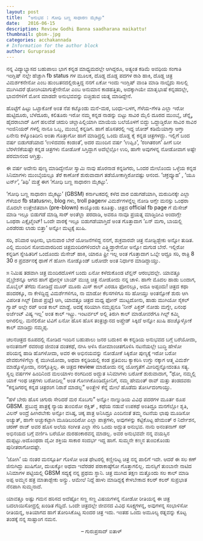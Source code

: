 ```yaml
---
layout: post
title:  "ಅನುಭವ : ಗೋಧಿ ಬಣ್ಣ ಸಾಧಾರಣ ಮೈಕಟ್ಟು"
date:   2016-06-15
description: Review Godhi Banna saadharana maikattu!
thumbnail: gbsm-.jpg 
categories: acchakannada
# Information for the author block
author: Guruprasad
---
```

ನನ್ನ ವಿದ್ಯಾಭ್ಯಾಸದ ಬಹುಪಾಲು ಭಾಗ ಕನ್ನಡ ಮಾಧ್ಯಮದಲ್ಲೇ ಆಗಿದ್ದರೂ, ಅತ್ಯಂತ ಕಡಿಮೆ ಅವಧಿಯ ಸಂಗಾತಿ ಇಂಗ್ಲಿಷ್ ನಲ್ಲೇ ಹೆಚ್ಚಾಗಿ fb status ಗಳ ಮೂಲಕ, ದೊಡ್ಡ ದೊಡ್ಡ ಪದಗಳ ರಾಶಿ ಹಾಕಿ, ದೊಡ್ಡ ಚಿತ್ರ ವಿಮರ್ಶಕನೇನೋ ಎಂಬ ಹುಂಬತನದಲ್ಲಿರುತ್ತಿದ್ದ ನನಗೆ ಏಕೋ ಇಂದು ಇಂಗ್ಲಿಷ್ ವಾಂತಿ ಮಾಡಿ ನಾಲ್ಕೈದು ಸಾಲಲ್ಲಿ ಮುಗಿಸಿದರೆ ಢೋಂಗಿಯಾಗುತ್ತೇನೇನೋ ಎಂಬ ಅನುಮಾನ ಕಾಡಹತ್ತಿತು, ಅದಕ್ಕಾಗಿಯೇ ಮಾತೃಭಾಷೆ ಕನ್ನಡದಲ್ಲೇ, ಭಾವನೆಗಳಿಗೆ ಮೋಸ ಮಾಡದೇ ಅನುಭವವನ್ನು ಬಿಚ್ಚಿಡುವ ಯತ್ನ ಮಾಡಿದ್ದೇನೆ.<!--more-->

ಹೊಟ್ಟೆಗೆ ಹಿಟ್ಟು ಒಟ್ಟಾಕೋಕೆ ಅಂತ ನೆಪ ಕಟ್ಕೊಂಡು ಮನೆ-ಮಠ, ಬಂಧು-ಬಳಗ, ಗೆಳೆಯ-ಗೆಳತಿ ಎಲ್ಲಾ ಇರೋ ಹುಟ್ಟಿದೂರು, ಬೆಳೆದೂರು, ಕಲಿತೂರು ಇರೋ ನಮ್ಮ ಕನ್ನಡ ನಾಡನ್ನು ಬಿಟ್ಟು ಸಾವಿರ ಮೈಲಿ ದೂರದ ಮುಂಬೈ, ಚೆನ್ನೈ, ಹೈದರಾಬಾದ್ ಹೀಗೆ ಹಲವೆಡೆ ಚದುರಿ ಚಲ್ಲಾಪಿಲ್ಲಿಯಾಗಿ ಮಾಯೆಯ ಬಲೆಯೊಳಗೆ ಬಿದ್ದು ಒದ್ದಾಡ್ತಿರೋ ಸಾವಿರ ಸಾವಿರ ಇಂಜಿನಿಯರ್ ಗಳಲ್ಲಿ ನಾನೂ ಒಬ್ಬ, ಮುಂಬೈ ಕನ್ನಡಿಗ. ಹಾಗೆ ಹೊಸತರಲ್ಲಿ ಇದ್ದ ಜೋಶ್ ಕಡಿಮೆಯಾಗ್ತಾ ಆಗ್ತಾ ಏನೇನು ಕಳ್ಕೊಂತಿದೀನಿ ಅಂತಾ ಗೊತ್ತಾಗೋ ಹಾಗೆ ಮಾಡಿದ್ರಲ್ಲಿ ಒಂದು ದೊಡ್ಡ ಕೈ ಕನ್ನಡ ಚಿತ್ರಗಳದ್ದು. ಇಲ್ಲಿಗೆ ಬಂದ ವರ್ಷ ಬಿಡುಗಡೆಯಾದ ‘ಉಳಿದವರು ಕಂಡಂತೆ’, ಅದರ ಮುಂದಿನ ವರ್ಷ ‘ಉಪ್ಪಿ೨’, ‘ರಂಗಿತರಂಗ’ ಹೀಗೆ ಬರೀ ಬೆರಳೆಣಿಕೆಯಷ್ಟೇ ಕನ್ನಡ ಚಿತ್ರಗಳು ನೋಡೋಕೆ ಸಿಗ್ತಿದ್ದಾಗ ಅದೆಲ್ಲೆಲ್ಲೋ ಉರಿ, ಹಾಗೇ ಅವುಗಳನ್ನ ನೋಡೋವಾಗ ಅಷ್ಟೇ ಪರಮಾನಂದ ಆಗ್ತಿತ್ತು.

ಈ ವರ್ಷ ಅದೇನು ಪುಣ್ಯ ಮಾಡಿದ್ವೇನೋ ಸ್ವಾಮಿ ನಾವು ಹೊರನಾಡ ಕನ್ನಡಿಗರು, ಒಂದರ ಮೇಲೊಂದು ಒಳ್ಳೆಯ ಕನ್ನಡ ಸಿನಿಮಾಗಳು ಮುಂಬೈಯಲ್ಲೂ ತೆರೆ ಕಾಣೋಕೆ ಶುರುವಾದಾಗ ತಡೆಯೋಕಾಗ್ದಿರೋವಷ್ಟು ಆನಂದ. ‘ಚಕ್ರವ್ಯೂಹ’ , ‘ಯೂ ಟರ್ನ್’, ‘ತಿಥಿ’ ಮತ್ತೆ ಈಗ ‘ಗೋಧಿ ಬಣ್ಣ ಸಾಧಾರಣ ಮೈಕಟ್ಟು’.

‘ಗೋಧಿ ಬಣ್ಣ ಸಾಧಾರಣ ಮೈಕಟ್ಟು’ (GBSM) ಕರ್ನಾಟಕದಲ್ಲಿ ಕಳೆದ ವಾರ ಬಿಡುಗಡೆಯಾಗಿ, ಮರುದಿನಕ್ಕೇ ಎಲ್ಲಾ ಗೆಳೆಯರ fb statusಗಳು, blog ಗಳು, troll pageಗಳ ವಿಮರ್ಶೆಗಳನ್ನೆಲ್ಲ ನೋಡಿ ಆಗ್ಲೇ ಮನಸ್ಸು ಒಂಥರಾ ಮೊದಲೇ ಉತ್ತೇಜಿತವಾಗಿ (pre-blown) ಕಾಯ್ಕೊಂಡು ಕೂತಿತ್ತು. ಚಿತ್ರದ official fb page ಗೆ ಮೆಸೇಜ್ ಮಾಡಿ ಇಲ್ಲೂ ಬಿಡುಗಡೆ ಮಾಡ್ಸಿ ಸಾರ್ ಅಂತೆಲ್ಲಾ ಪರದಾಡಿ, ಅವರೂ ನಾವೂ ಪ್ರಯತ್ನ ಮಾಡ್ತಿದೀವಿ ಅಂದಾಗ್ಲೇ ಒಂಥರಾ ಎಕ್ಸೈಟ್ಮೆಂಟ್! ಒಂದೇ ವಾರಕ್ಕೆ ಇಲ್ಲೂ ಬಿಡುಗಡೆಯಾಗ್ತಿದೆ ಅಂತ ಗೊತ್ತಾದಾಗ ‘ಏನ್ ಮಗಾ, ಬಾಯಲ್ಲಿ ಎರಡೆರಡು ಲಾಡು ಬಿತ್ತಾ’ ಅನ್ನೋ ಮಟ್ಟಕ್ಕೆ ಖುಷಿ.

ಸರಿ, ಶನಿವಾರ ಆಫೀಸು, ಭಾನುವಾರ ಬೇರೆ ಯೋಜನೆಗಳಿದ್ದ ನನಗೆ, ಶುಕ್ರವಾರವೇ ಚಿತ್ರ ನೋಡ್ಬಿಡ್ಬೇಕು ಅನ್ನೋ ತುಡಿತ. ಎಲ್ಲಿ ಮುಂದಿನ ಸೋಮವಾರದಿಂದ ಚಿತ್ರಮಂದಿರಗಳಿಂದಲೇ ಎತ್ತ್ಬಿಡ್ತಾರೇನೋ ಅನ್ನೋ ದುಗುಡ ಬೇರೆ. ಇಲ್ಲಿರೋ ಕನ್ನಡಿಗ ಸ್ನೇಹಿತರಿಗೆ ಒಂದೊಂದು ಮೆಸೇಜ್ ಹಾಕಿ, ಯಾರೂ ಫ್ರೀ ಇಲ್ಲ ಅಂತ ಗೊತ್ತಾದಾಗ ಒಬ್ನೇ ಆದ್ರೂ ಸರಿ, ರಾತ್ರಿ 8 30 ರ ಪ್ರದರ್ಶನಕ್ಕೆ ಥಾಣೆ ಗೆ ಹೋಗಿ ನೋಡ್ಕೊಂಡ್ ಬರೋದೇ ಅಂತ ನಿರ್ಧಾರ ಮಾಡಿದ್ದಾಯ್ತು.

೫ ನಿಮಿಷ ತಡವಾಗಿ ಚಿತ್ರ ಮಂದಿರದೊಳಗೆ ಬಂದು ಏನೋ ಕಳೆದುಕೊಂಡ ಟೆನ್ಷನ್ ಆರಂಭದಲ್ಲೇ. ಯಾವತ್ತೂ ವೈಬ್ರೇಶನ್ನೂ ಆಗದ ಹಾಗೆ ಫೋನ್ಗಳ ಬಾಯ್ ಮುಚ್ಚಿ ಚಿತ್ರ ನೋಡೋದು ನನ್ನ ಚಾಳಿ. ಹಾಗೇ ಮೊದಲ ಹಾಡು ಬಂದಾಗ, ಮೊಬೈಲ್ ತೆಗೆದು ನೋಡಿದ್ರೆ ಮೂರ್ ಮೂರು ಮಿಸ್ ಕಾಲ್ ಎರಡೂ ಫೋನಲ್ಲೂ, ಅದೂ ಅಪ್ಪಂದು! ಚಿತ್ರದ ಕಥಾ ಹಂದರಕ್ಕೂ, ನಾ ಕೇಳಿದ್ದಿದ್ದ ವಿಮರ್ಶೆಗಳಿಗೂ, ನಾ ಮಾಡೋ ಕೆಲಸಗಳಿಗೂ ಸರಿ ಹೋಯ್ತು ಅಂತನ್ಸೋಕೆ ಶುರು ಆಗಿ ವಿಪರೀತ ಗಿಲ್ಟ್ (ಪಾಪ ಪ್ರಜ್ಞೆ) ಆಗಿ, ಯಾವತ್ತೂ ಚಿತ್ರದ ಮಧ್ಯ ಫೋನ್ ಮುಟ್ಟದೋನು, ಹಾಡು ಮುಗಿಯೋ ಸೈಕಲ್ ಗ್ಯಾಪ್ ಅಲ್ಲೇ ರಪ್ ಅಂತ ಕಾಲ್ ಮಾಡ್ದೆ. ಅದಕ್ಕೆ ಸರಿಯಾಗಿ ನಮ್ಮಪ್ಪನೂ ‘ನೀನ್ ಪಿಕ್ಚರ್ ನೋಡು ಮಗ್ನೇ, ಏನಂಥ ಅರ್ಜೆಂಟ್ ವಿಷ್ಯ ಇಲ್ಲ’ ಅಂತ ಕಾಲ್ ಇಟ್ಟ್ರು. ಇಂಟರ್ವಲ್ ಅಲ್ಲಿ ತಿರುಗಿ ಕಾಲ್ ಮಾಡೋವರೆಗೂ ಗಿಲ್ಟ್ ಕಮ್ಮಿ ಆಗಿರಲಿಲ್ಲ. ಮನೆಲಿರೋ ಟಿವಿಗೆ ಏನೋ ಹೊಸ ಹೊಸ ತಂತ್ರಜ್ಞಾನದ ಅಪ್ಗ್ರೇಡ್ ಸಿಕ್ಕಿದೆ ಅನ್ನೋ ಖುಷಿ ಹಂಚ್ಕೊಳ್ಳೋಕೆ ಕಾಲ್ ಮಾಡಿದ್ರು ನಮ್ಮಪ್ಪ.

ಚಲನಚಿತ್ರದ ರೂಪದಲ್ಲಿ ನೋಡಿದ ಇಂದಿನ ಬಹುಪಾಲು ಜನರ ಬದುಕಿನ ಈ ಕನ್ನಡಿಯ ಅನುಭವದ ಬಗ್ಗೆ ಬರೆಯೋದಾ, ಅನಂತನಾಗ್ ರವರಂಥ ಜೀವಂತ ದಂತಕಥೆ, ನಗಿಸಿ ಅಳಿಸಿ ರೋಮಾಂಚಿತಗೊಳಿಸಿ ನಟನೆಯಲ್ಲೇ ಬುದ್ಧಿ ಹೇಳೋ ಪರಿಯನ್ನ ಹಾಡಿ ಹೊಗಳೋದಾ, ಅವರ ಈ ಅಭಿನಯವನ್ನು ನೋಡೋಕೆ ಸಿಕ್ಕಿರೋ ಪುಣ್ಯಕ್ಕೆ ಇರೋ ಬರೋ ದೇವರುಗಳಿಗೆಲ್ಲಾ ಕೈ ಮುಗಿಯೋದಾ, ಅಥವಾ ಕನ್ನಡಿಯಲ್ಲಿ ಕಂಡ ಪ್ರತಿಬಿಂಬ ಕ್ಯಾಕರಿಸಿ ಉಗ್ದು ನಕ್ಕಾಗ ಆತ್ಮ ವಿಮರ್ಶೆ ಮಾಡ್ಕೊಳ್ಳೋದಾ, ನನಗ್ಗೊತ್ತಿಲ್ಲ. ಈ ಚಿತ್ರದ review ಮಾಡೋದು ನನ್ನ ಯೋಗ್ಯತೆಗೆ ಮೀರಿದ್ದನ್ನೋದಂತೂ ಸತ್ಯ. ಸ್ವಲ್ಪ ವರ್ಷಗಳ ಹಿಂದಿನಿಂದ ಮಲಯಾಳಂ ರಂಗದಿಂದ ಅದ್ಭುತ ಸಿನಿಮಾಗಳು ಬರೋಕೆ ಶುರುವಾದಾಗ, “ಥೋ, ನಮ್ಮಲ್ಲಿ ಯಾಕೆ ಇಂಥ ಚಿತ್ರಗಳು ಬರೋದಿಲ್ಲ” ಅಂತ ಗೊಣಗಿಕೊಂಡಿದ್ದೋನಿಗೆ, ನಮ್ಮ ಹೇಮಂತ್ ರಾವ್ ಮತ್ತು ತಂಡದವರು “ಕನ್ನಡಿಗರನ್ನ ಕನ್ನಡ ಚಿತ್ರರಂಗ ನಿರಾಶೆ ಮಾಡಲ್ಲ” ಅಂತ್ಹೇಳಿ ಕೆನ್ನೆ ಮೇಲೆ ಹೊಡೆದು ತೋರ್ಸಿದಂಗಾಯ್ತು.

“ಹಳೆ ಬೇರು ಹೊಸ ಚಿಗುರು ಸೇರಿದರೆ ಮರ ಸೊಬಗು” ಅನ್ನೋ ನಾಣ್ನುಡಿಯ ವಿವಿಧ ಪದರಗಳ ಮೂರ್ತ ರೂಪ GBSM. ಪ್ರಬುದ್ಧ ಪಾತ್ರಕ್ಕೆ ನ್ಯಾಯ ತುಂಬಿರೋ ರಕ್ಷಿತ್ , ಕಥೆಯ ನಡುವೆ ಉಪಕಥೆ ಅಂತಿದ್ರೂ ಮನಗೆಲ್ಲೋ ಶೃತಿ, ವಿಲನ್ ಅಂದ್ರೆ ಹೀಗಿರಬೇಕು ಅನ್ಸೋ ವಸಿಷ್ಠ, ಚಿಕ್ಕ ಪಾತ್ರ ಅನಿಸಿದ್ರೂ ಎಂದಿನಂತೆ ತಮ್ಮ ನಟನೆಯ ಛಾಪು ಮೂಡಿಸೋ ಅಚ್ಯುತ್, ಹಾಗೇ ಅಚ್ಚುಕಟ್ಟಾಗಿ ಮೂಡಿಬಂದಿರೋ ಎಲ್ಲಾ ಪಾತ್ರಗಳು, ಅವುಗಳನ್ನು ಕಟ್ಟಿಕೊಟ್ಟ ಹೇಮಂತ್ ರ ನಿರ್ದೇಶನ, ಚರಣ್ ರಾಜ್ ಅವರ ಹೊಸ ಅಲೆಯ ಸಂಗೀತ ಎಲ್ಲಾ ಸೇರಿ ಒಂದು ಅದ್ಭುತ ಅನುಭವ. ನಾನು ಅನಂತನಾಗ್ ಸರ್ ಅಭಿನಯದ ಬಗ್ಗೆ ವರ್ಣಿಸಿ ಬರೆಯೋ ದುರಹಂಕಾರವನ್ನ ಮಾಡಲ್ಲ. ಅವರ ಅನುಭವವೇ ನನ್ನ ವಯಸ್ಸಿನ ದುಪ್ಪಟ್ಟು.ಅದೊಂಥರಾ ದೈವೀ ಶಕ್ತಿಯ ಸಾಕಾರ ಸಂದರ್ಭ ಇದ್ದ ಹಾಗೆ. ಸುಮ್ಮನೇ ಕಣ್ಮನ ತುಂಬಿಕೊಂಡು ಪುನೀತರಾಗೋದಷ್ಟೇ.

‘ಜೋಗಿ’ ಯ ನಂತರ ಮನಸ್ಪೂರ್ತಿ ಗೊಳೋ ಅಂತ ಥೇಟರಲ್ಲಿ ಕಣ್ಣೀರಿಟ್ಟ ಚಿತ್ರ ನನ್ನ ಪಾಲಿಗೆ ಇದೇ. ಆದರೆ ಈ ಸಲ ಕಣ್ ಜಿನುಗಿದ್ದು ಖುಷಿಗೋ, ದುಃಖಕ್ಕೋ ಅಥವಾ ಇವೆರಡರ ಪರಾಕಾಷ್ಠೆಗೋ ಗೊತ್ತಾಗಲಿಲ್ಲ. ಮನಸ್ಸಿಗೆ ತುಂಬಾನೇ ನಾಟಿದ ಸಿನಿಮಾಗಳ ಪಟ್ಟಿಯಲ್ಲಿ GBSM ಸದ್ಯಕ್ಕೆ ನನ್ನ ಪ್ರಥಮ ಸ್ಥಾನಿ. ಚಿತ್ರ ಮುಗಿದ ತಕ್ಷಣ ಮತ್ತೊಂದು ಸಲ ಕಾಲ್ ಮಾಡಿ ಅಪ್ಪ ಅಮ್ಮನ ಹತ್ರ ಮಾತಾಡ್ಬೇಕು ಅನ್ಸ್ತು. ಆಮೇಲೆ ನಿದ್ದೆ ಹಾಳು ಮಾಡಿದ್ದಕ್ಕೆ ಕೇಳಬೇಕಾದ ಕಲರ್ ಕಲರ್ ಸುಪ್ರಭಾತ ನೆನಪಾಗಿ ಸುಮ್ಮನಾದೆ.

ಯಾವತ್ತೂ ಅಷ್ಟು ಗಮನ ಹರಿಸದ ಅದೆಷ್ಟೋ ಸಣ್ಣ ಸಣ್ಣ ವಿಷಯಗಳನ್ನ ನೋಡೋ ರೀತಿಯನ್ನ ಈ ಚಿತ್ರ ಬದಲಾಯಿಸೋದ್ರಲ್ಲಿ ಖಂಡಿತ ಗೆದ್ದಿದೆ. ಒಂದೇ ಚಿತ್ರದಲ್ಲೇ ಜೀವನದ ವಿವಿಧ ಸೂಕ್ಷ್ಮಗಳನ್ನ, ಅವುಗಳನ್ನ ಸಂಭಾಳಿಸೋ ರೀತಿಯನ್ನ, ಅತಿಯಾಗದ ಹಾಗೆ ತೋರಿಸಿಕೊಟ್ಟ ಸುಂದರ ಚಿತ್ರ ಇದು. ಇಂತಹ ಒಂದು ಅಮೂಲ್ಯ ರತ್ನವನ್ನು ಕೊಟ್ಟ ತಂಡಕ್ಕೆ ನನ್ನ ಸಾಷ್ಟಾಂಗ ನಮನ.

<p align="center">– ಗುರುಪ್ರಸಾದ್ ಐತಾಳ್</p>
